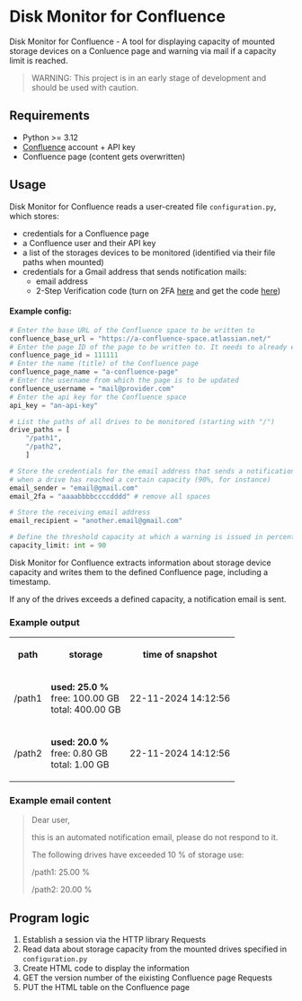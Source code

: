 # Disk Monitor for Confluence

Disk Monitor for Confluence - A tool for displaying capacity of mounted storage devices on a Conluence page and warning via mail if a capacity limit is reached.

> WARNING: This project is in an early stage of development and should be used with caution.

## Requirements

* Python >= 3.12
* [Confluence](https://www.atlassian.com/de/software/confluence) account + API key
* Confluence page (content gets overwritten)

## Usage

Disk Monitor for Confluence reads a user-created file `configuration.py`, which stores: 
* credentials for a Confluence page
* a Confluence user and their API key
* a list of the storages devices to be monitored (identified via their file paths when mounted)
* credentials for a Gmail address that sends notification mails:
  * email address
  * 2-Step Verification code (turn on 2FA [here](https://support.google.com/accounts/answer/185839?hl=en&co=GENIE.Platform%3DDesktop) and get the code [here](https://myaccount.google.com/apppasswords))

#### Example config:
```python
# Enter the base URL of the Confluence space to be written to
confluence_base_url = "https://a-confluence-space.atlassian.net/"
# Enter the page ID of the page to be written to. It needs to already exist.
confluence_page_id = 111111
# Enter the name (title) of the Confluence page
confluence_page_name = "a-confluence-page"
# Enter the username from which the page is to be updated
confluence_username = "mail@provider.com"
# Enter the api key for the Confluence space 
api_key = "an-api-key"

# List the paths of all drives to be monitored (starting with "/")
drive_paths = [
    "/path1",
    "/path2",
    ]

# Store the credentials for the email address that sends a notification
# when a drive has reached a certain capacity (90%, for instance)
email_sender = "email@gmail.com"
email_2fa = "aaaabbbbccccdddd" # remove all spaces

# Store the receiving email address
email_recipient = "another.email@gmail.com"

# Define the threshold capacity at which a warning is issued in percent (0-100)
capacity_limit: int = 90
```

Disk Monitor for Confluence extracts information about storage device capacity and writes them to the defined Confluence page, including a timestamp.

If any of the drives exceeds a defined capacity, a notification email is sent.

### Example output

<table>
  <tbody>
    <tr>
      <th>
        <p>
          <strong>path</strong>
        </p>
      </th>
      <th>
        <p>
          <strong>storage</strong>
        </p>
      </th>
      <th>
       <p>
         <strong>time of snapshot</strong>
       </p>
      </th>
    </tr>
    <tr>
      <td>
       <p>
         /path1
       </p>
      </td>
      <td>
       <p>
        <strong>used: 25.0 % </strong> <br/>
         free: 100.00 GB<br/>
         total: 400.00 GB<br/>
       </p>
      </td>
      <td>
       <p>
         22-11-2024 14:12:56
        </p>
      </td>
    </tr>
    <tr>
      <td>
       <p>
          /path2
        </p>
      </td>
      <td>
       <p>
          <strong>used: 20.0 % </strong> <br/>
          free: 0.80 GB<br/>
          total: 1.00 GB<br/>
        </p>
      </td>
      <td>
        <p>
          22-11-2024 14:12:56
        </p>
      </td>
    </tr>
  </tbody>
 </table>

### Example email content
>Dear user,
>
>this is an automated notification email, please do not respond to it.
>
>The following drives have exceeded 10 % of storage use:
>
>
>/path1: 25.00 %
>
>/path2: 20.00 %


## Program logic
1. Establish a session via the HTTP library Requests
2. Read data about storage capacity from the mounted drives specified in `configuration.py`
3. Create HTML code to display the information
4. GET the version number of the eixisting Confluence page Requests
5. PUT the HTML table on the Confluence page